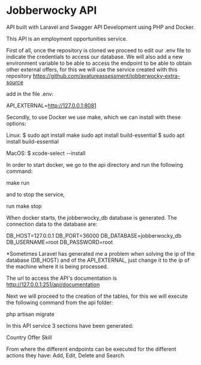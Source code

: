 # Jobberwocky API

API built with Laravel and Swagger API Development using PHP and Docker.

This API is an employment opportunities service.

First of all, once the repository is cloned we proceed to edit our .env file to indicate the credentials to access our database. We will also add a new environment variable to be able to access the endpoint to be able to obtain other external offers, for this we will use the service created with this repository https://github.com/avatureassessment/jobberwocky-extra-source 

add in the file .env:

API_EXTERNAL=http://127.0.0.1:8081

Secondly, to use Docker we use make, which we can install with these options:

Linux:
$ sudo apt install make
sudo apt install build-essential $ sudo apt install build-essential 

MacOS:
$ xcode-select --install

In order to start docker, we go to the api directory and run the following command:

make run

and to stop the service, 

run make stop

When docker starts, the jobberwocky_db database is generated. The connection data to the database are:

DB_HOST=127.0.0.1
DB_PORT=36000
DB_DATABASE=jobberwocky_db
DB_USERNAME=root
DB_PASSWORD=root

*Sometimes Laravel has generated me a problem when solving the ip of the database (DB_HOST) and of the API_EXTERNAL, just change it to the ip of the machine where it is being processed.

The url to access the API's documentation is http://127.0.0.1:251/api/documentation

Next we will proceed to the creation of the tables, for this we will execute the following command from the api folder:

php artisan migrate


In this API service 3 sections have been generated:

Country
Offer
Skill

From where the different endpoints can be executed for the different actions they have: Add, Edit, Delete and Search.